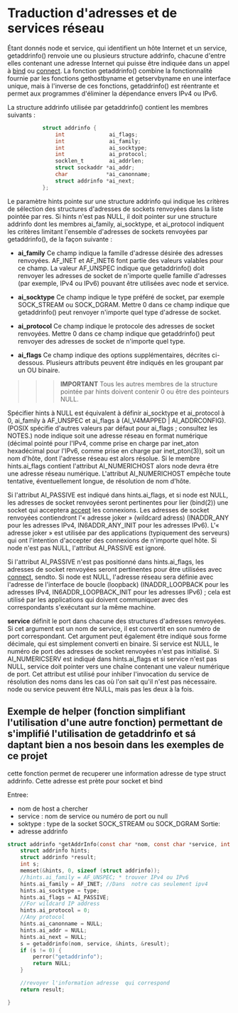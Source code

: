 # Traduction d'adresses et de services réseau

Étant  donnés  node  et  service,  qui  identifient  un hôte Internet et un service, getaddrinfo() renvoie une ou plusieurs structure addrinfo, chacune d'entre elles contenant une adresse Internet qui puisse être indiquée dans un appel à [bind](../Api/#bind) ou [connect](../APi/#connect). La fonction getaddrinfo() combine la fonctionnalité fournie par les fonctions gethostbyname  et getservbyname en une interface unique, mais à l'inverse de ces fonctions, getaddrinfo() est réentrante et permet aux programmes d'éliminer la dépendance envers IPv4 ou IPv6.

La structure addrinfo utilisée par getaddrinfo() contient les membres suivants :

```C
           struct addrinfo {
               int              ai_flags;
               int              ai_family;
               int              ai_socktype;
               int              ai_protocol;
               socklen_t        ai_addrlen;
               struct sockaddr *ai_addr;
               char            *ai_canonname;
               struct addrinfo *ai_next;
           };
```

Le  paramètre  hints pointe sur une structure addrinfo qui indique les critères de sélection des structures d'adresses de sockets renvoyées dans la liste pointée par res. Si hints n'est pas NULL, il doit pointer sur une structure addrinfo dont les membres ai_family, ai_socktype, et ai_protocol indiquent les critères limitant l'ensemble d'adresses de sockets renvoyées par getaddrinfo(), de la façon suivante :

* **ai_family**   Ce  champ  indique la famille d'adresse désirée des adresses renvoyées. AF_INET et AF_INET6 font partie des valeurs valables pour ce champ. La valeur AF_UNSPEC indique que getaddrinfo() doit renvoyer les adresses de socket de n'importe quelle famille d'adresses (par exemple, IPv4 ou IPv6) pouvant être utilisées avec node et service.

* **ai_socktype** Ce champ indique le type préféré de socket, par exemple SOCK_STREAM ou SOCK_DGRAM. Mettre 0 dans ce champ indique que getaddrinfo() peut renvoyer n'importe  quel  type d'adresse de socket.

* **ai_protocol** Ce champ indique le protocole des adresses de socket renvoyées. Mettre 0 dans ce champ indique que getaddrinfo() peut renvoyer des adresses de socket de n'importe quel type.

* **ai_flags**    Ce champ indique des options supplémentaires, décrites ci-dessous. Plusieurs attributs peuvent être indiqués en les groupant par un OU binaire.

>>> **IMPORTANT** Tous les autres membres de la structure pointée par hints doivent contenir 0 ou être des pointeurs NULL.

Spécifier hints à NULL est équivalent à définir ai_socktype et ai_protocol à 0, ai_family à AF_UNSPEC et ai_flags à (AI_V4MAPPED | AI_ADDRCONFIG). (POSIX spécifie d'autres valeurs
par  défaut  pour  ai_flags ;  consultez les NOTES.) node indique soit une adresse réseau en format numérique (décimal pointé pour l'IPv4, comme prise en charge par inet_aton hexadécimal pour l'IPv6, comme prise en charge par inet_pton(3)), soit un nom d'hôte, dont l'adresse réseau est alors résolue. Si  le  membre  hints.ai_flags  contient  l'attribut AI_NUMERICHOST alors node devra être une adresse réseau numérique. L'attribut AI_NUMERICHOST empêche toute tentative, éventuellement longue, de résolution de nom d'hôte.

Si  l'attribut  AI_PASSIVE  est  indiqué dans hints.ai_flags, et si node est NULL, les adresses de socket renvoyées seront pertinentes pour lier (bind(2)) une socket qui acceptera [accept](../API/#accept) les connexions. Les adresses de socket renvoyées contiendront l'« adresse joker » (wildcard adress) (INADDR_ANY pour  les  adresses  IPv4,  IN6ADDR_ANY_INIT  pour  les adresses  IPv6).  L'« adresse  joker »  est  utilisée par des applications (typiquement des serveurs) qui ont l'intention d'accepter des connexions de n'importe quel hôte. Si node  n'est pas NULL, l'attribut AI_PASSIVE est ignoré.

Si l'attribut AI_PASSIVE n'est pas positionné dans hints.ai_flags, les adresses de  socket  renvoyées  seront pertinentes  pour  être  utilisées  avec  [connect](../API/#connect),  sendto.  Si node est NULL, l'adresse réseau sera définie avec l'adresse de l'interface de boucle (loopback) (INADDR_LOOPBACK pour les adresses IPv4, IN6ADDR_LOOPBACK_INIT pour les adresses IPv6) ; cela est utilisé par les applications qui doivent communiquer avec des correspondants s'exécutant sur la même machine.

**service** définit le port dans chacune des structures d'adresses renvoyées. Si cet argument est un nom de service, il est convertit en  son  numéro  de  port correspondant.  Cet argument peut également être indiqué sous forme décimale, qui est simplement converti en binaire. Si service est NULL, le numéro de port des adresses de socket renvoyées n'est pas initialisé. Si AI_NUMERICSERV est indiqué dans hints.ai_flags et si service n'est pas NULL, service doit pointer vers une chaîne contenant une valeur numérique de port. Cet attribut est utilisé pour inhiber l'invocation du service de résolution des noms dans les cas où l'on sait qu'il n'est pas nécessaire. node ou service peuvent être NULL, mais pas les deux à la fois.


## Exemple de helper (fonction simplifiant l'utilisation d'une autre fonction) permettant de s'implifié l'utilisation de getaddrinfo et sá daptant bien a nos besoin dans les exemples de ce projet

cette fonction permet de recuperer une information adresse de type struct addrinfo. Cette adresse est prète pour socket et bind

Entree: 
*  nom de host a chercher
*  service : nom de service ou numéro de port ou null
*  soktype : type de la socket  SOCK_STREAM ou SOCK_DGRAM
Sortie:
*  adresse addrinfo

```C
struct addrinfo *getAddrInfo(const char *nom, const char *service, int type) {
    struct addrinfo hints;
    struct addrinfo *result;
    int s;
    memset(&hints, 0, sizeof (struct addrinfo));
    //hints.ai_family = AF_UNSPEC; * trouver IPv4 ou IPv6 
    hints.ai_family = AF_INET; //Dans  notre cas seulement ipv4
    hints.ai_socktype = type;
    hints.ai_flags = AI_PASSIVE;
    //For wildcard IP address
    hints.ai_protocol = 0;
    //Any protocol
    hints.ai_canonname = NULL;
    hints.ai_addr = NULL;
    hints.ai_next = NULL;
    s = getaddrinfo(nom, service, &hints, &result);
    if (s != 0) {
        perror("getaddrinfo");
        return NULL;
    }

    //revoyer l'information adresse  qui correspond
    return result;

}
```
